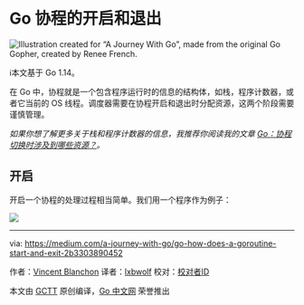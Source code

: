 # Go 协程的开启和退出

![Illustration created for “A Journey With Go”, made from the original Go Gopher, created by Renee French.](https://raw.githubusercontent.com/studygolang/gctt-images2/master/20200401-Go-How-Does-a-Goroutine-Start-and-Exit/00.png)

ℹ️本文基于 Go 1.14。

在 Go 中，协程就是一个包含程序运行时的信息的结构体，如栈，程序计数器，或者它当前的 OS 线程。调度器需要在协程开启和退出时分配资源，这两个阶段需要谨慎管理。

*如果你想了解更多关于栈和程序计数器的信息，我推荐你阅读我的文章 [Go：协程切换时涉及到哪些资源？](https://medium.com/a-journey-with-go/go-what-does-a-goroutine-switch-actually-involve-394c202dddb7)。*

## 开启

开启一个协程的处理过程相当简单。我们用一个程序作为例子：

![](https://raw.githubusercontent.com/studygolang/gctt-images2/master/20200401-Go-How-Does-a-Goroutine-Start-and-Exit/01.png)

---
via: https://medium.com/a-journey-with-go/go-how-does-a-goroutine-start-and-exit-2b3303890452

作者：[Vincent Blanchon](https://medium.com/@blanchon.vincent)
译者：[lxbwolf](https://github.com/lxbwolf)
校对：[校对者ID](https://github.com/校对者ID)

本文由 [GCTT](https://github.com/studygolang/GCTT) 原创编译，[Go 中文网](https://studygolang.com/) 荣誉推出